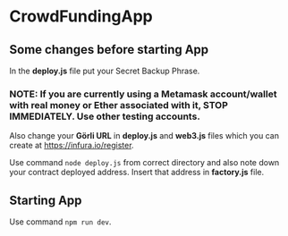 ﻿# CrowdFundingApp
 
## Some changes before starting App
In the __deploy.js__ file put your Secret Backup Phrase.
### NOTE: If you are currently using a Metamask account/wallet with real money or Ether associated with it, STOP IMMEDIATELY. Use other testing accounts.

Also change your __Görli URL__ in __deploy.js__ and __web3.js__ files which you can create at https://infura.io/register.

Use command `node deploy.js` from correct directory and also note down your contract deployed address.
Insert that address in __factory.js__ file.

## Starting App
Use command `npm run dev`.

